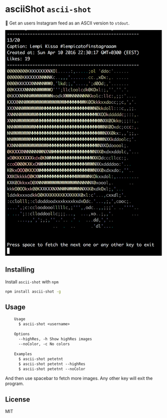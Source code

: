# asciiShot `ascii-shot`

:rainbow: Get an users Instagram feed as an ASCII version to `stdout`.

<img alt="ascii-shot" width="864" src="./assets/example.png">

## Installing

Install `ascii-shot` with `npm`

``` bash
npm install ascii-shot -g
```

## Usage

```
    Usage
      $ ascii-shot <username>
      
    Options
      --highRes, -h Show highRes images
      --noColor, -c No colors

    Examples
      $ ascii-shot petetnt
      $ ascii-shot petetnt --highRes
      $ ascii-shot petetnt --noColor
```

And then use spacebar to fetch more images. Any other key will exit the program.

## License
MIT